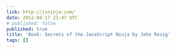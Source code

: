 ```yaml
---
link: http://jsninja.com/
date: 2012-04-17 21:47 UTC
# published: false
published: true
title: 'Book: Secrets of the JavaScript Ninja by John Resig'
tags: []
---
```



